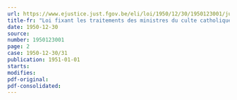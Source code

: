 ```yaml
---
url: https://www.ejustice.just.fgov.be/eli/loi/1950/12/30/1950123001/justel
title-fr: "Loi fixant les traitements des ministres du culte catholique"
date: 1950-12-30
source:
number: 1950123001
page: 2
case: 1950-12-30/31
publication: 1951-01-01
starts:
modifies:
pdf-original:
pdf-consolidated:
---
```


